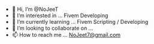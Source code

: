 - 👋 Hi, I’m @NoJeeT
- 👀 I’m interested in ... Fivem Developing
- 🌱 I’m currently learning ... Fivem Scripting / Developing
- 💞️ I’m looking to collaborate on ...
- 📫 How to reach me ... NoJeet7@gmail.com

<!---
NoJeeT/NoJeeT is a ✨ special ✨ repository because its `README.md` (this file) appears on your GitHub profile.
You can click the Preview link to take a look at your changes.
--->
